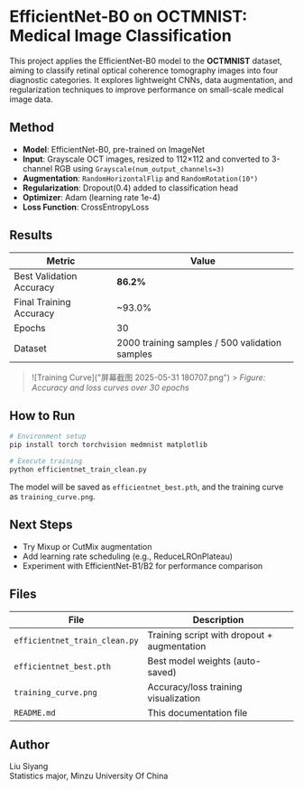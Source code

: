 # EfficientNet-B0 on OCTMNIST: Medical Image Classification

This project applies the EfficientNet-B0 model to the **OCTMNIST** dataset, aiming to classify retinal optical coherence tomography images into four diagnostic categories. It explores lightweight CNNs, data augmentation, and regularization techniques to improve performance on small-scale medical image data.

## Method

- **Model**: EfficientNet-B0, pre-trained on ImageNet
- **Input**: Grayscale OCT images, resized to 112×112 and converted to 3-channel RGB using `Grayscale(num_output_channels=3)`
- **Augmentation**: `RandomHorizontalFlip` and `RandomRotation(10°)`
- **Regularization**: Dropout(0.4) added to classification head
- **Optimizer**: Adam (learning rate 1e-4)
- **Loss Function**: CrossEntropyLoss

## Results

| Metric                   | Value                                          |
| ------------------------ | ---------------------------------------------- |
| Best Validation Accuracy | **86.2%**                                      |
| Final Training Accuracy  | ~93.0%                                         |
| Epochs                   | 30                                             |
| Dataset                  | 2000 training samples / 500 validation samples |

> ![Training Curve]("屏幕截图 2025-05-31 180707.png") > _Figure: Accuracy and loss curves over 30 epochs_

## How to Run

```bash
# Environment setup
pip install torch torchvision medmnist matplotlib

# Execute training
python efficientnet_train_clean.py
```

The model will be saved as `efficientnet_best.pth`, and the training curve as `training_curve.png`.

## Next Steps

- Try Mixup or CutMix augmentation
- Add learning rate scheduling (e.g., ReduceLROnPlateau)
- Experiment with EfficientNet-B1/B2 for performance comparison

## Files

| File                          | Description                                 |
| ----------------------------- | ------------------------------------------- |
| `efficientnet_train_clean.py` | Training script with dropout + augmentation |
| `efficientnet_best.pth`       | Best model weights (auto-saved)             |
| `training_curve.png`          | Accuracy/loss training visualization        |
| `README.md`                   | This documentation file                     |

## Author

Liu Siyang  
Statistics major, Minzu University Of China
